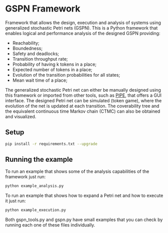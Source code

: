 # GSPN Framework
Framework that allows the design, execution and analysis of systems using generalized stochastic Petri nets (GSPN).
This is a Python framework that enables logical and performance analysis of the designed GSPN providing:
* Reachability;
* Boundedness;
* Safety and deadlocks;
* Transition throughput rate;
* Probability of having k tokens in a place;
* Expected number of tokens in a place;
* Evolution of the transition probabilities for all states;
* Mean wait time of a place;

The generalized stochastic Petri net can either be manually designed using this framework or imported from other tools, such as [PIPE](https://github.com/sarahtattersall/PIPE), that offers a GUI interface.
The designed Petri net can be simulated (token game), where the evolution of the net is updated at each transition.
The coverability tree and the equivalent continuous time Markov chain (CTMC) can also be obtained and visualized.


## Setup
```bash
pip install -r requirements.txt --upgrade
```

## Running the example
To run an example that shows some of the analysis capabilities of the framework just run:
```bash
python example_analysis.py
```

To run an example that shows how to expand a Petri net and how to execute it just run:
```bash
python example_execution.py
```

Both gspn_tools.py and gspn.py have small examples that you can check by running each one of these files individually.
